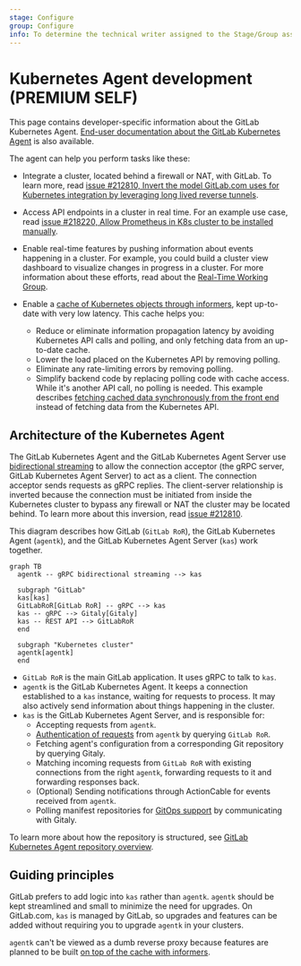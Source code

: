 ```yaml
---
stage: Configure
group: Configure
info: To determine the technical writer assigned to the Stage/Group associated with this page, see https://about.gitlab.com/handbook/engineering/ux/technical-writing/#designated-technical-writers
---
```


# Kubernetes Agent development **(PREMIUM SELF)**

This page contains developer-specific information about the GitLab Kubernetes Agent.
[End-user documentation about the GitLab Kubernetes Agent](../../user/clusters/agent/index.md)
is also available.

The agent can help you perform tasks like these:

- Integrate a cluster, located behind a firewall or NAT, with GitLab. To
  learn more, read [issue #212810, Invert the model GitLab.com uses for Kubernetes integration by leveraging long lived reverse tunnels](https://gitlab.com/gitlab-org/gitlab/-/issues/212810).
- Access API endpoints in a cluster in real time. For an example use case, read
  [issue #218220, Allow Prometheus in K8s cluster to be installed manually](https://gitlab.com/gitlab-org/gitlab/-/issues/218220#note_348729266).
- Enable real-time features by pushing information about events happening in a cluster.
  For example, you could build a cluster view dashboard to visualize changes in progress
  in a cluster. For more information about these efforts, read about the
  [Real-Time Working Group](https://about.gitlab.com/company/team/structure/working-groups/real-time/).
- Enable a [cache of Kubernetes objects through informers](https://github.com/kubernetes/client-go/blob/ccd5becdffb7fd8006e31341baaaacd14db2dcb7/tools/cache/shared_informer.go#L34-L183),
  kept up-to-date with very low latency. This cache helps you:

  - Reduce or eliminate information propagation latency by avoiding Kubernetes API calls
    and polling, and only fetching data from an up-to-date cache.
  - Lower the load placed on the Kubernetes API by removing polling.
  - Eliminate any rate-limiting errors by removing polling.
  - Simplify backend code by replacing polling code with cache access. While it's another
    API call, no polling is needed. This example describes [fetching cached data synchronously from the front end](https://gitlab.com/gitlab-org/gitlab/-/issues/217792#note_348582537) instead of fetching data from the Kubernetes API.

## Architecture of the Kubernetes Agent

The GitLab Kubernetes Agent and the GitLab Kubernetes Agent Server use
[bidirectional streaming](https://grpc.io/docs/what-is-grpc/core-concepts/#bidirectional-streaming-rpc)
to allow the connection acceptor (the gRPC server, GitLab Kubernetes Agent Server) to
act as a client. The connection acceptor sends requests as gRPC replies. The client-server
relationship is inverted because the connection must be initiated from inside the
Kubernetes cluster to bypass any firewall or NAT the cluster may be located behind.
To learn more about this inversion, read
[issue #212810](https://gitlab.com/gitlab-org/gitlab/-/issues/212810).

This diagram describes how GitLab (`GitLab RoR`), the GitLab Kubernetes Agent (`agentk`), and the GitLab Kubernetes Agent Server (`kas`) work together.

```mermaid
graph TB
  agentk -- gRPC bidirectional streaming --> kas

  subgraph "GitLab"
  kas[kas]
  GitLabRoR[GitLab RoR] -- gRPC --> kas
  kas -- gRPC --> Gitaly[Gitaly]
  kas -- REST API --> GitLabRoR
  end

  subgraph "Kubernetes cluster"
  agentk[agentk]
  end
```

- `GitLab RoR` is the main GitLab application. It uses gRPC to talk to `kas`.
- `agentk` is the GitLab Kubernetes Agent. It keeps a connection established to a
  `kas` instance, waiting for requests to process. It may also actively send information
  about things happening in the cluster.
- `kas` is the GitLab Kubernetes Agent Server, and is responsible for:
  - Accepting requests from `agentk`.
  - [Authentication of requests](https://gitlab.com/gitlab-org/cluster-integration/gitlab-agent/-/blob/master/doc/identity_and_auth.md) from `agentk` by querying `GitLab RoR`.
  - Fetching agent's configuration from a corresponding Git repository by querying Gitaly.
  - Matching incoming requests from `GitLab RoR` with existing connections from
    the right `agentk`, forwarding requests to it and forwarding responses back.
  - (Optional) Sending notifications through ActionCable for events received from `agentk`.
  - Polling manifest repositories for [GitOps support](https://gitlab.com/gitlab-org/cluster-integration/gitlab-agent/-/blob/master/doc/gitops.md) by communicating with Gitaly.

<i class="fa fa-youtube-play youtube" aria-hidden="true"></i>
To learn more about how the repository is structured, see
[GitLab Kubernetes Agent repository overview](https://www.youtube.com/watch?v=j8CyaCWroUY).

## Guiding principles

GitLab prefers to add logic into `kas` rather than `agentk`. `agentk` should be kept
streamlined and small to minimize the need for upgrades. On GitLab.com, `kas` is
managed by GitLab, so upgrades and features can be added without requiring you
to upgrade `agentk` in your clusters.

`agentk` can't be viewed as a dumb reverse proxy because features are planned to be built
[on top of the cache with informers](https://github.com/kubernetes/client-go/blob/ccd5becdffb7fd8006e31341baaaacd14db2dcb7/tools/cache/shared_informer.go#L34-L183).

